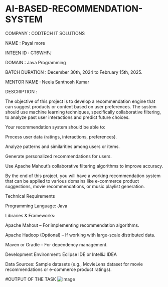 # AI-BASED-RECOMMENDATION-SYSTEM
COMPANY : CODTECH IT SOLUTIONS

NAME : Payal more

INTEEN ID : CT6WHFJ

DOMAIN : Java Programming

BATCH DURATION : December 30th, 2024 to  February 15th, 2025.

MENTOR NAME : Neela Santhosh Kumar

DESCRIPTION :

The objective of this project is to develop a recommendation engine that can suggest products or content based on user preferences. The system should use machine learning techniques, specifically collaborative filtering, to analyze past user interactions and predict future choices.

Your recommendation system should be able to:

Process user data (ratings, interactions, preferences).

Analyze patterns and similarities among users or items.

Generate personalized recommendations for users.

Use Apache Mahout’s collaborative filtering algorithms to improve accuracy.

By the end of this project, you will have a working recommendation system that can be applied to various domains like e-commerce product suggestions, movie recommendations, or music playlist generation.

Technical Requirements

Programming Language: Java

Libraries & Frameworks:

Apache Mahout – For implementing recommendation algorithms.

Apache Hadoop (Optional) – If working with large-scale distributed data.

Maven or Gradle – For dependency management.

Development Environment: Eclipse IDE or IntelliJ IDEA

Data Sources: Sample datasets (e.g., MovieLens dataset for movie recommendations or e-commerce product ratings).

#OUTPUT OF THE TASK
![Image](https://github.com/user-attachments/assets/d78d27f3-8125-4772-9106-8b02b9e04874)
